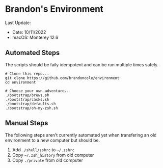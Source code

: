# Brandon's Environment

Last Update:

- Date: 10/11/2022
- macOS: Monterey 12.6

## Automated Steps

The scripts should be faily idempotent and can be run multiple times safely.

```shell
# Clone this repo...
git clone https://github.com/brandoncole/environment
cd environment

# Choose your own adventure...
./bootstrap/brews.sh
./bootstrap/casks.sh
./bootstrap/defaults.sh
./bootstrap/oh-my-zsh.sh
```

## Manual Steps

The following steps aren't currently automated yet when transfering an old environment to a new computer but should be.

1. Add `./shell/zshrc` to `~/.zshrc`
2. Copy `~/.zsh_history` from old computer
3. Copy `./private` from old computer
